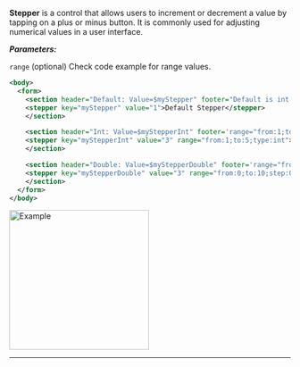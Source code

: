 **Stepper** is a control that allows users to increment or decrement a value by tapping on a plus or minus button. It is commonly used for adjusting numerical values in a user interface.

***Parameters:***

`range` (optional) Check code example for range values.



```xml
<body>
  <form>
    <section header="Default: Value=$myStepper" footer="Default is int and 0-1">
    <stepper key="myStepper" value="1">Default Stepper</stepper>
    </section>

    <section header="Int: Value=$myStepperInt" footer='range="from:1;to:5;type:int"'>
    <stepper key="myStepperInt" value="3" range="from:1;to:5;type:int">Int Stepper</stepper>
    </section>

    <section header="Double: Value=$myStepperDouble" footer='range="from:0;to:10;step:0.5;type:double"'>
    <stepper key="myStepperDouble" value="3" range="from:0;to:10;step:0.5;type:double">Double Stepper</stepper>
    </section>
  </form>
</body>
```

<img src="https://magic-ui.com/Help/GitHubAssets/stepper-0.png?ts=1735484869.7200599" alt="Example" width="250"/>

---
